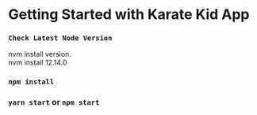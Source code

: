 # Getting Started with Karate Kid App




### `Check Latest Node Version`

nvm install version.\
nvm install 12.14.0


### `npm install`

### `yarn start` or `npm start`



